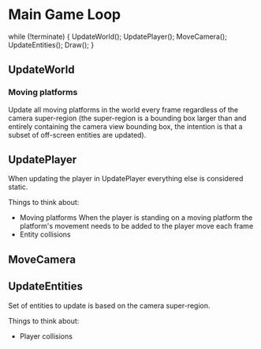 # Main Game Loop

while (!terminate)
{
	UpdateWorld();
	UpdatePlayer();
	MoveCamera();
	UpdateEntities();
	Draw();
}


## UpdateWorld

### Moving platforms
Update all moving platforms in the world every frame regardless of the camera super-region (the super-region is a bounding box larger than and entirely containing the camera view bounding box, the intention is that a subset of off-screen entities are updated).

## UpdatePlayer

When updating the player in UpdatePlayer everything else is considered static.

Things to think about:
*	Moving platforms
	When the player is standing on a moving platform the platform's movement needs to be added to the player move each frame
*	Entity collisions 

## MoveCamera

## UpdateEntities
Set of entities to update is based on the camera super-region.

Things to think about:
*	Player collisions
  